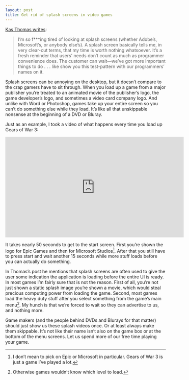 ```yaml
---
layout: post
title: Get rid of splash screens in video games 
---
```

[Kas Thomas writes](http://asserttrue.blogspot.com/2012/02/splash-screens-sloth.html):

> I’m so f\*\*\*ing tired of looking at splash screens (whether Adobe’s, Microsoft’s, or anybody else’s). A splash screen basically tells me, in very clear-cut terms, that my time is worth nothing whatsoever. It’s a fresh reminder that users’ needs don’t count as much as programmer convenience does. The customer can wait—we’ve got more important things to do . . . like show you this test-pattern with our programmers’ names on it.

Splash screens can be annoying on the desktop, but it doesn’t compare to the crap gamers have to sit through. When you load up a game from a major publisher you’re treated to an animated movie of the publisher’s logo, the game developer’s logo, and sometimes a video card company logo. And unlike with Word or Photoshop, games take up your entire screen so you can’t do something else while they load. It’s like all that unskippable nonsense at the beginning of a DVD or Bluray.

Just as an example, I took a video of what happens every time you load up Gears of War 3:

<iframe width="560" height="315" src="http://www.youtube.com/embed/b-yGiqdPQPw" frameborder="0" allowfullscreen="yes">http://www.youtube.com/v/b-yGiqdPQPw</iframe>

It takes nearly 50 seconds to get to the start screen. First you’re shown the logo for Epic Games and then for Microsoft Studios[^picking]. After that you still have to press start and wait another 15 seconds while more stuff loads before you can actually do something.

In Thomas’s post he mentions that splash screens are often used to give the user some indication the application is loading before the entire UI is ready. In most games I’m fairly sure that is not the reason. First of all, you’re not just shown a static splash image you’re shown a movie, which would steal precious computing power from loading the game. Second, most games load the heavy duty stuff after you select something from the game’s main menu[^load]. My hunch is that we’re forced to wait so they can advertise to us, and nothing more.

Game makers (and the people behind DVDs and Blurays for that matter) should just show us these splash videos once. Or at least always make them skippable. It’s not like their name isn’t also on the game box or at the bottom of the menu screens. Let us spend more of our free time playing your game.

[^picking]: I don’t mean to pick on Epic or Microsoft in particular. Gears of War 3 is just a game I’ve played a lot.

[^load]: Otherwise games wouldn’t know which level to load.